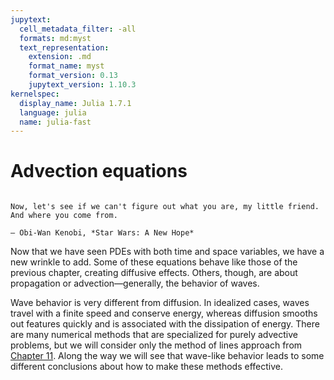 ```yaml
---
jupytext:
  cell_metadata_filter: -all
  formats: md:myst
  text_representation:
    extension: .md
    format_name: myst
    format_version: 0.13
    jupytext_version: 1.10.3
kernelspec:
  display_name: Julia 1.7.1
  language: julia
  name: julia-fast
---
```

# Advection equations

```{index} Obi-Wan Kenobi, Star Wars: A New Hope
```

```{epigraph}
Now, let's see if we can't figure out what you are, my little friend. And where you come from.

— Obi-Wan Kenobi, *Star Wars: A New Hope* 
```

Now that we have seen PDEs with both time and space variables, we have a new wrinkle to add. Some of these equations behave like those of the previous chapter, creating diffusive effects. Others, though, are about propagation or advection—generally, the behavior of waves.

Wave behavior is very different from diffusion. In idealized cases, waves travel with a finite speed and conserve energy, whereas diffusion smooths out features quickly and is associated with the dissipation of energy. There are many numerical methods that are specialized for purely advective problems, but we will consider only the method of lines approach from [Chapter 11](../diffusion/overview). Along the way we will see that wave-like behavior leads to some different conclusions about how to make these methods effective.

